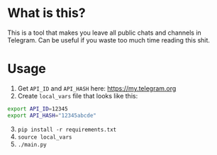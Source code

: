 # What is this?

This is a tool that makes you leave all public chats and channels in Telegram.
Can be useful if you waste too much time reading this shit.

# Usage

1. Get `API_ID` and `API_HASH` here: https://my.telegram.org
2. Create `local_vars` file that looks like this:

```bash
export API_ID=12345
export API_HASH="12345abcde"
```
3. `pip install -r requirements.txt`
4. `source local_vars`
5. `./main.py`